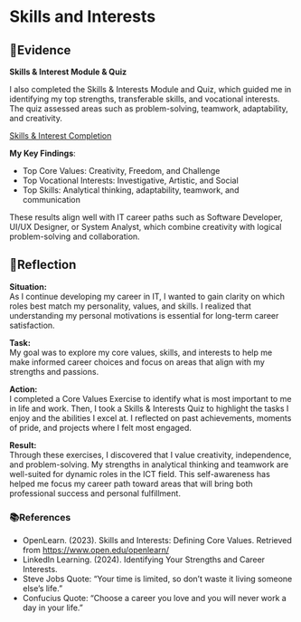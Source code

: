 # Skills and Interests  
## 📄Evidence 

**Skills & Interest Module & Quiz**   

I also completed the Skills & Interests Module and Quiz, which guided me in identifying my top strengths, transferable skills, and vocational interests. The quiz assessed areas such as problem-solving, teamwork, adaptability, and creativity.  

[Skills & Interest Completion](https://github.com/AJ219423202/DigitalPortfolio1/blob/7c4a65419b4a1ba7de88071874459d2b2024212d/File/SKILLS_AND_INTEREST.png)  


**My Key Findings**:  

- Top Core Values: Creativity, Freedom, and Challenge  
- Top Vocational Interests: Investigative, Artistic, and Social  
- Top Skills: Analytical thinking, adaptability, teamwork, and communication  

These results align well with IT career paths such as Software Developer, UI/UX Designer, or System Analyst, which combine creativity with logical problem-solving and collaboration.  

## 💬Reflection  

**Situation:**  
As I continue developing my career in IT, I wanted to gain clarity on which roles best match my personality, values, and skills. I realized that understanding my personal motivations is essential for long-term career satisfaction.  

**Task:**  
My goal was to explore my core values, skills, and interests to help me make informed career choices and focus on areas that align with my strengths and passions.   

**Action:**  
I completed a Core Values Exercise to identify what is most important to me in life and work. Then, I took a Skills & Interests Quiz to highlight the tasks I enjoy and the abilities I excel at. I reflected on past achievements, moments of pride, and projects where I felt most engaged.  

**Result:**  
Through these exercises, I discovered that I value creativity, independence, and problem-solving. My strengths in analytical thinking and teamwork are well-suited for dynamic roles in the ICT field.
This self-awareness has helped me focus my career path toward areas that will bring both professional success and personal fulfillment.  

### 📚References  

- OpenLearn. (2023). Skills and Interests: Defining Core Values. Retrieved from https://www.open.edu/openlearn/  
- LinkedIn Learning. (2024). Identifying Your Strengths and Career Interests.  
- Steve Jobs Quote: “Your time is limited, so don’t waste it living someone else’s life.”  
- Confucius Quote: “Choose a career you love and you will never work a day in your life.”  
